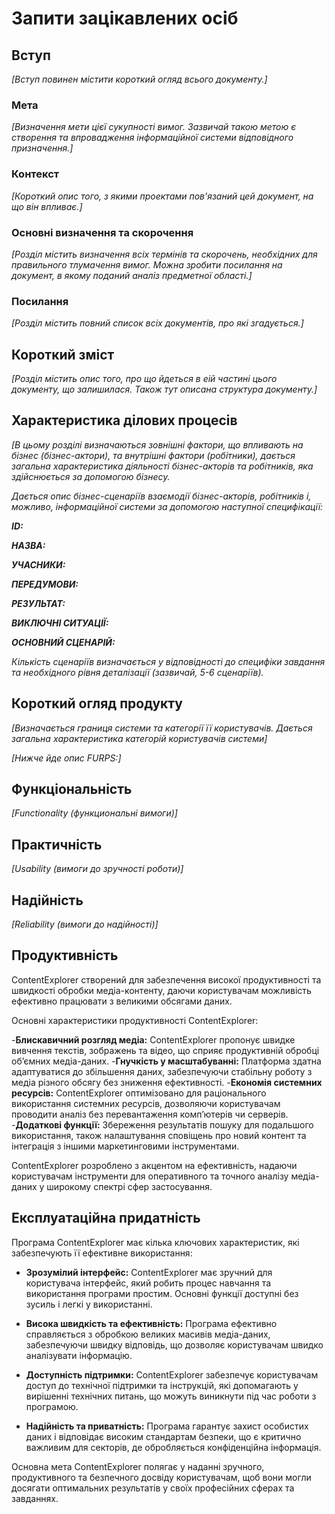 # Запити зацікавлених осіб

## Вступ

*[Вступ повинен містити короткий огляд всього документу.]*

### Мета 

*[Визначення мети цієї сукупності вимог. Зазвичай такою метою є створення та впровадження 
 інформаційної системи відповідного призначення.]*

### Контекст

*[Короткий опис того, з якими проектами пов'язаний цей документ, на що він впливає.]*


### Основні визначення та скорочення

*[Розділ містить визначення всіх термінів та скорочень, необхідних для правильного
тлумачення вимог. Можна зробити посилання на документ, в якому поданий аналіз предметної області.]*


### Посилання

*[Розділ містить повний список всіх документів, про які згадується.]*


## Короткий зміст

*[Розділ містить опис того, про що йдеться в еій частині цього документу, що залишилася. 
Також тут описана структура документу.]*

## Характеристика ділових процесів

*[В цьому розділі визначаються зовнішні фактори, що впливають на бізнес (бізнес-актори), 
та внутрішні фактори (робітники), дається загальна характеристика діяльності бізнес-акторів 
та робітників, яка здійснюється за допомогою бізнесу.*

*Дається опис бізнес-сценаріїв взаємодії бізнес-акторів, робітників і, можливо, інформаційної системи за допомогою наступної
специфікації:*

   
***ID:***
    
***НАЗВА:***
    
***УЧАСНИКИ:***

***ПЕРЕДУМОВИ:***

***РЕЗУЛЬТАТ:***

***ВИКЛЮЧНІ СИТУАЦІЇ:***

***ОСНОВНИЙ СЦЕНАРІЙ:***

*Кількість сценаріїв визначається у відповідності до специфіки завдання та необхідного 
рівня деталізації (зазвичай, 5-6 сценаріїв).*

## Короткий огляд продукту

*[Визначається границя системи та категорії її користувачів. Дається загальна характеристика категорій користувачів
системи]*

*[Нижче йде опис FURPS:]*


## Функціональність

*[Functionality (функциональні вимоги)]*

## Практичність

*[Usability (вимоги до зручності роботи)]*

## Надійність

*[Reliability (вимоги до надійності)]*

## Продуктивність

ContentExplorer створений для забезпечення високої продуктивності та швидкості обробки медіа-контенту, даючи користувачам можливість ефективно працювати з великими обсягами даних.

Основні характеристики продуктивності ContentExplorer:

-**Блискавичний розгляд медіа:** ContentExplorer пропонує швидке вивчення текстів, зображень та відео, що сприяє продуктивній обробці об’ємних медіа-даних.
-**Гнучкість у масштабуванні:** Платформа здатна адаптуватися до збільшення даних, забезпечуючи стабільну роботу з медіа різного обсягу без зниження ефективності.
-**Економія системних ресурсів:** ContentExplorer оптимізовано для раціонального використання системних ресурсів, дозволяючи користувачам проводити аналіз без перевантаження комп’ютерів чи серверів.
-**Додаткові функції:** Збереження результатів пошуку для подальшого використання, також налаштування сповіщень про новий контент та інтеграція з іншими маркетинговими інструментами.

ContentExplorer розроблено з акцентом на ефективність, надаючи користувачам інструменти для оперативного та точного аналізу медіа-даних у широкому спектрі сфер застосування.

## Експлуатаційна придатність

Програма ContentExplorer має кілька ключових характеристик, які забезпечують її ефективне використання:

- **Зрозумілий інтерфейс:** ContentExplorer має зручний для користувача інтерфейс, який робить процес навчання та використання програми простим. Основні функції доступні без зусиль і легкі у використанні.

- **Висока швидкість та ефективність:** Програма ефективно справляється з обробкою великих масивів медіа-даних, забезпечуючи швидку відповідь, що дозволяє користувачам швидко аналізувати інформацію.

- **Доступність підтримки:** ContentExplorer забезпечує користувачам доступ до технічної підтримки та інструкцій, які допомагають у вирішенні технічних питань, що можуть виникнути під час роботи з програмою.

- **Надійність та приватність:** Програма гарантує захист особистих даних і відповідає високим стандартам безпеки, що є критично важливим для секторів, де обробляється конфіденційна інформація.

Основна мета ContentExplorer полягає у наданні зручного, продуктивного та безпечного досвіду користувачам, щоб вони могли досягати оптимальних результатів у своїх професійних сферах та завданнях.
